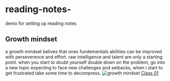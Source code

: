 # reading-notes-
demo for setting up reading notes
## Growth mindset
a growth mindset belives that ones fundementals abilities can be improved with perseverence and effort. raw intelligence and talent are only a starting point.
when you start to doubt yourself double down on the problem, go into a new topic expecting to face new challenges and setbacks, when i start to get frustrated take some time to decompress.
![growth mindset](https://sites.dartmouth.edu/learning/files/2017/05/Growth-Mindset_Copyright-Big-Change1.jpg)
[Class 01](class-01.md)

